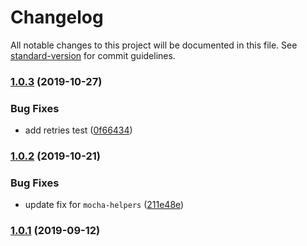 # Changelog

All notable changes to this project will be documented in this file. See [standard-version](https://github.com/conventional-changelog/standard-version) for commit guidelines.

### [1.0.3](https://github.com/CrowdStrike/faltest/compare/@faltest/mocha@1.0.2...1.0.3) (2019-10-27)


### Bug Fixes

* add retries test ([0f66434](https://github.com/CrowdStrike/faltest/commit/0f66434))

### [1.0.2](https://github.com/CrowdStrike/faltest/compare/@faltest/mocha@1.0.1...1.0.2) (2019-10-21)


### Bug Fixes

* update fix for `mocha-helpers` ([211e48e](https://github.com/CrowdStrike/faltest/commit/211e48e))

### [1.0.1](https://github.com/CrowdStrike/faltest/compare/@faltest/mocha@1.0.0...1.0.1) (2019-09-12)
